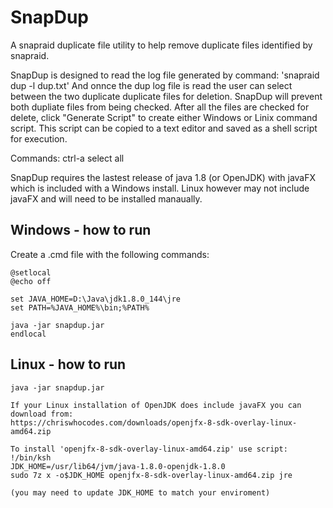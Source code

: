 # SnapDup
A snapraid duplicate file utility to help remove duplicate files identified by snapraid.

SnapDup is designed to read the log file generated by command: 'snapraid dup -l dup.txt'
And onnce the dup log file is read the user can select between the two duplicate duplicate files for deletion. 
SnapDup will prevent both dupliate files from being checked. After all the files are checked for delete, click 
"Generate Script" to create either Windows or Linix command script. This script can be copied to a text editor and saved
as a shell script for execution.


Commands:
    ctrl-a  select all

SnapDup requires the lastest release of java 1.8 (or OpenJDK) with javaFX which is included with a Windows install.
Linux however may not include javaFX and will need to be installed manaually.


Windows - how to run 
--------------------
Create a .cmd file with the following commands:

    @setlocal
    @echo off

    set JAVA_HOME=D:\Java\jdk1.8.0_144\jre
    set PATH=%JAVA_HOME%\bin;%PATH%

    java -jar snapdup.jar
    endlocal


Linux - how to run
------------------
    java -jar snapdup.jar

    If your Linux installation of OpenJDK does include javaFX you can download from: 
    https://chriswhocodes.com/downloads/openjfx-8-sdk-overlay-linux-amd64.zip 

    To install 'openjfx-8-sdk-overlay-linux-amd64.zip' use script:
    !/bin/ksh
    JDK_HOME=/usr/lib64/jvm/java-1.8.0-openjdk-1.8.0
    sudo 7z x -o$JDK_HOME openjfx-8-sdk-overlay-linux-amd64.zip jre

    (you may need to update JDK_HOME to match your enviroment)
